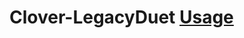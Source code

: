 # Clover-LegacyDuet [Usage](https://github.com/CloverHackyColor/Clover-LegacyDuet/blob/main/Usage-Video.md)
